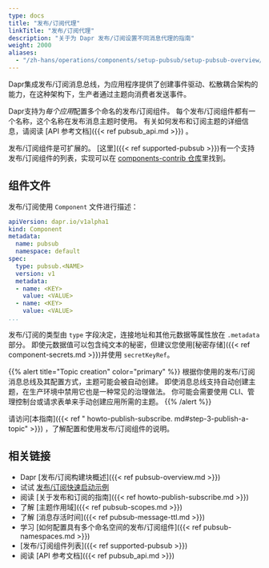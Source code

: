 ```yaml
---
type: docs
title: "发布/订阅代理"
linkTitle: "发布/订阅代理"
description: "关于为 Dapr 发布/订阅设置不同消息代理的指南"
weight: 2000
aliases:
  - "/zh-hans/operations/components/setup-pubsub/setup-pubsub-overview/"
---
```


Dapr集成发布/订阅消息总线，为应用程序提供了创建事件驱动、松散耦合架构的能力，在这种架构下，生产者通过主题向消费者发送事件。

Dapr支持为*每个应用*配置多个命名的发布/订阅组件。 每个发布/订阅组件都有一个名称，这个名称在发布消息主题时使用。 有关如何发布和订阅主题的详细信息，请阅读 [API 参考文档]({{< ref pubsub_api.md >}}) 。

发布/订阅组件是可扩展的。 [这里]({{< ref supported-pubsub >}})有一个支持发布/订阅组件的列表，实现可以在 [components-contrib 仓库](https://github.com/dapr/components-contrib)里找到。

## 组件文件

发布/订阅使用 `Component` 文件进行描述：

```yaml
apiVersion: dapr.io/v1alpha1
kind: Component
metadata:
  name: pubsub
  namespace: default
spec:
  type: pubsub.<NAME>
  version: v1
  metadata:
  - name: <KEY>
    value: <VALUE>
  - name: <KEY>
    value: <VALUE>
...
```

发布/订阅的类型由 `type` 字段决定，连接地址和其他元数据等属性放在 `.metadata` 部分。 即使元数据值可以包含纯文本的秘密，但建议您使用[秘密存储]({{< ref component-secrets.md >}})并使用 `secretKeyRef`。

{{% alert title="Topic creation" color="primary" %}}
根据你使用的发布/订阅消息总线及其配置方式，主题可能会被自动创建。 即使消息总线支持自动创建主题，在生产环境中禁用它也是一种常见的治理做法。 你可能会需要使用 CLI、管理控制台或请求表单来手动创建应用所需的主题。
{{% /alert %}}

请访问[本指南]({{< ref " howto-publish-subscribe. md#step-3-publish-a-topic" >}}) ，了解配置和使用发布/订阅组件的说明。

## 相关链接

- Dapr [发布/订阅构建块概述]({{< ref pubsub-overview.md >}})
- 试试 [发布/订阅快速启动示例](https://github.com/dapr/quickstarts/tree/master/pub-sub)
- 阅读 [关于发布和订阅的指南]({{< ref howto-publish-subscribe.md >}})
- 了解 [主题作用域]({{< ref pubsub-scopes.md >}})
- 了解 [消息存活时间]({{< ref pubsub-message-ttl.md >}})
- 学习 [如何配置具有多个命名空间的发布/订阅组件]({{< ref pubsub-namespaces.md >}})
- [发布/订阅组件列表]({{< ref supported-pubsub >}})
- 阅读 [API 参考文档]({{< ref pubsub_api.md >}})
